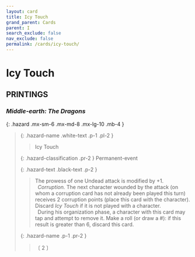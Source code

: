 ```yaml
---
layout: card
title: Icy Touch
grand_parent: Cards
parent: I
search_exclude: false
nav_exclude: false
permalink: /cards/icy-touch/
---
```


# Icy Touch


## PRINTINGS


### _Middle-earth: The Dragons_

{: .hazard .mx-sm-6 .mx-md-8 .mx-lg-10 .mb-4 }
> {: .hazard-name .white-text .p-1 .pl-2 }
> > <div class="hazard-mp"></div>
> > <div class="card-name">Icy Touch</div>
>
> {: .hazard-classification .pr-2 }
> Permanent-event
>
> {: .hazard-text .black-text .p-2 }
> > The prowess of one Undead attack is modified by +1. <br>&ensp;_Corruption._ The next character wounded by the attack (on whom a corruption card has not already been played this turn) receives 2 corruption points (place this card with the character). Discard _Icy Touch_ if it is not played with a character. <br>&ensp;During his organization phase, a character with this card may tap and attempt to remove it. Make a roll (or draw a #): if this result is greater than 6, discard this card. 
>
> {: .hazard-name .p-1 .pr-2 }
> > <div class="card-shield"></div>
> > <div class="card-corruption-white">〔 2 〕</div>
